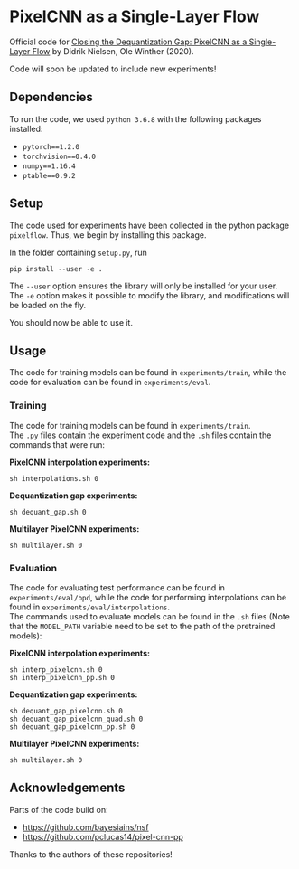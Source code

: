 # PixelCNN as a Single-Layer Flow

Official code for [Closing the Dequantization Gap: PixelCNN as a Single-Layer Flow](https://arxiv.org/abs/2002.02547) by Didrik Nielsen, Ole Winther (2020).

Code will soon be updated to include new experiments!

## Dependencies

To run the code, we used `python 3.6.8` with the following packages installed:

- `pytorch==1.2.0`
- `torchvision==0.4.0`
- `numpy==1.16.4`
- `ptable==0.9.2`


## Setup

The code used for experiments have been collected in the python package  `pixelflow`. Thus, we begin by installing this package.

In the folder containing `setup.py`, run
```
pip install --user -e .
```
The `--user` option ensures the library will only be installed for your user.  
The `-e` option makes it possible to modify the library, and modifications will be loaded on the fly.

You should now be able to use it.

## Usage

The code for training models can be found in `experiments/train`, while the code for evaluation can be found in `experiments/eval`.

### Training

The code for training models can be found in `experiments/train`.  
The `.py` files contain the experiment code and the `.sh` files contain the commands that were run:

**PixelCNN interpolation experiments:**
```
sh interpolations.sh 0
```
**Dequantization gap experiments:**
```
sh dequant_gap.sh 0
```
**Multilayer PixelCNN experiments:**
```
sh multilayer.sh 0
```

### Evaluation

The code for evaluating test performance can be found in `experiments/eval/bpd`, while the code for performing interpolations can be found in `experiments/eval/interpolations`.  
The commands used to evaluate models can be found in the `.sh` files (Note that the `MODEL_PATH` variable need to be set to the path of the pretrained models):

**PixelCNN interpolation experiments:**
```
sh interp_pixelcnn.sh 0
sh interp_pixelcnn_pp.sh 0
```

**Dequantization gap experiments:**
```
sh dequant_gap_pixelcnn.sh 0
sh dequant_gap_pixelcnn_quad.sh 0
sh dequant_gap_pixelcnn_pp.sh 0
```

**Multilayer PixelCNN experiments:**
```
sh multilayer.sh 0
```

## Acknowledgements

Parts of the code build on:
- https://github.com/bayesiains/nsf  
- https://github.com/pclucas14/pixel-cnn-pp  

Thanks to the authors of these repositories!
